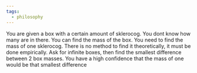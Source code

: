 ```yaml
---
tags:
  - philosophy
---
```

You are given a box with a certain amount of sklerocog. You dont know how many are in there. You can find the mass of the box.
You need to find the mass of one sklerocog.
There is no method to find it theoretically, it must be done empirically.
Ask for infinite boxes, then find the smallest difference between 2 box masses.
You have a high confidence that the mass of one would be that smallest difference